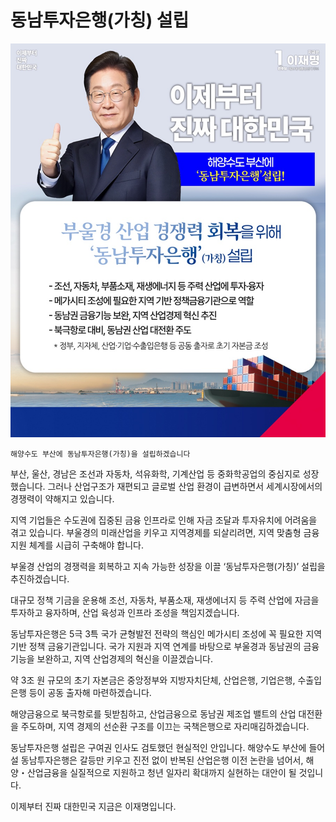 # 동남투자은행(가칭) 설립

![공약 이미지](041.jpeg)

```
해양수도 부산에 동남투자은행(가칭)을 설립하겠습니다
```

부산, 울산, 경남은 조선과 자동차, 석유화학, 기계산업 등 중화학공업의 중심지로 성장했습니다. 그러나 산업구조가 재편되고 글로벌 산업 환경이
급변하면서 세계시장에서의 경쟁력이 약해지고 있습니다.

지역 기업들은 수도권에 집중된 금융 인프라로 인해 자금 조달과 투자유치에 어려움을 겪고 있습니다. 부울경의 미래산업을 키우고 지역경제를
되살리려면, 지역 맞춤형 금융 지원 체계를 시급히 구축해야 합니다.

부울경 산업의 경쟁력을 회복하고 지속 가능한 성장을 이끌 ‘동남투자은행(가칭)’ 설립을 추진하겠습니다.

대규모 정책 기금을 운용해 조선, 자동차, 부품소재, 재생에너지 등 주력 산업에 자금을 투자하고 융자하며, 산업 육성과 인프라 조성을 책임지겠습니다.

동남투자은행은 5극 3특 국가 균형발전 전략의 핵심인 메가시티 조성에 꼭 필요한 지역 기반 정책 금융기관입니다. 국가 지원과 지역 연계를 바탕으로
부울경과 동남권의 금융 기능을 보완하고, 지역 산업경제의 혁신을 이끌겠습니다.

약 3조 원 규모의 초기 자본금은 중앙정부와 지방자치단체, 산업은행, 기업은행, 수출입은행 등이 공동 출자해 마련하겠습니다.

해양금융으로 북극항로를 뒷받침하고, 산업금융으로 동남권 제조업 밸트의 산업 대전환을 주도하며, 지역 경제의 선순환 구조를 이끄는 국책은행으로
자리매김하겠습니다.

동남투자은행 설립은 구여권 인사도 검토했던 현실적인 안입니다. 해양수도 부산에 들어설 동남투자은행은 갈등만 키우고 진전 없이 반복된 산업은행
이전 논란을 넘어서, 해양・산업금융을 실질적으로 지원하고 청년 일자리 확대까지 실현하는 대안이 될 것입니다.

이제부터 진짜 대한민국
지금은 이재명입니다.